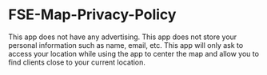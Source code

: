 # FSE-Map-Privacy-Policy


This app does not have any advertising. 
This app does not store your personal information such as name, email, etc. 
This app will only ask to access your location while using the app to center the map and allow you to find clients close to your current location.
